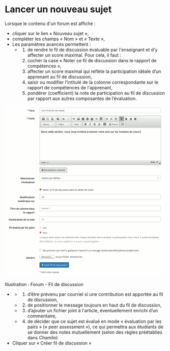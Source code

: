 # Lancer un nouveau sujet

Lorsque le contenu d'un forum est affiché :

* cliquer sur le lien « Nouveau sujet »,
* compléter les champs « Nom » et « Texte »,
* Les paramètres avancés permettent :
  * 1. de rendre le fil de discussion évaluable par l'enseignant et d’y affecter un score maximal. Pour cela, il faut :
    2. cocher la case « Noter ce fil de discussion dans le rapport de compétences »,
    3. affecter un score maximal qui reflète la participation idéale d’un apprenant au fil de discussion,
    4. saisir ou modifier l’intitulé de la colonne correspondante sur le rapport de compétences de l'apprenant,
    5. pondérer \(coefficient\) la note de participation au fil de discussion par rapport aux autres composantes de l’évaluation.

![](../../.gitbook/assets/images62%20%285%29.png)

Illustration : Forum - Fil de discussion

* * 1. d’être prévenu par courriel si une contribution est apportée au fil de discussion,
  * 2. de positionner le message toujours en haut du fil de discussion,
  * 3. d’ajouter un fichier joint à l'article, éventuellement enrichi d’un commentaire,
  * 4. de décider que ce sujet est évalué en mode « évaluation par les pairs » \(« peer assessment »\), ce qui permettra aux étudiants de se donner des notes mutuellement \(selon des règles préétablies dans Chamilo\)
* Cliquer sur « Créer fil de discussion »

